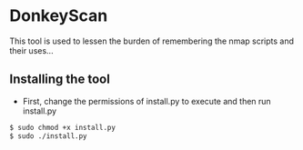 # DonkeyScan

This tool is used to lessen the burden of remembering the nmap scripts and their uses...

## Installing the tool
* First, change the permissions of install.py to execute and then run install.py
```sh
$ sudo chmod +x install.py
$ sudo ./install.py
```
